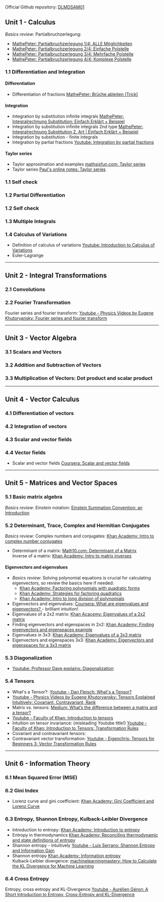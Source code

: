 Official Github repository: [DLMDSAM01](https://github.com/iubh/DLMDSAM01)  


## Unit 1 - Calculus  
*Basics review*: Partialbruchzerlegung:  
- [MathePeter: Partialbruchzerlegung 1/4: ALLE Möglichkeiten](https://www.youtube.com/watch?v=Kd_757z-g-k) 
- [MathePeter: Partialbruchzerlegung 2/4: Einfache Polstelle](https://www.youtube.com/watch?v=ljQQIYmw2aw)  
- [MathePeter: Partialbruchzerlegung 3/4: Mehrfache Polstelle](https://www.youtube.com/watch?v=9ZT6W8n38Y0)  
- [MathePeter: Partialbruchzerlegung 4/4: Komplexe Polstelle](https://www.youtube.com/watch?v=AxC602PvHq0)  


### 1.1 Differentiation and Integration  
#### Differentiation  
- Differentiation of fractions [MathePeter: Brüche ableiten (Trick)](https://www.youtube.com/watch?v=xMfS-VNV-Q4)  

#### Integration
- Integration by substitution infinite integrals [MathePeter: Integralrechnung Substitution: Einfach Erklärt + Beispiel](https://www.youtube.com/watch?v=rKGlE4av4-c) 
- Integration by substitution infinite integrals 2nd type [MathePeter: Integralrechnung Substitution 2. Art | Einfach Erklärt + Beispiel](https://www.youtube.com/watch?v=vtyaO162fa4)  
- Integration by substitution - finite integrals []()  
- Integration by partial fractions [Youtube: Integration by partial fractions](https://www.youtube.com/watch?v=r5MIraVUVUA)  

#### Taylor series  
- Taylor approximation and examples [mathsisfun.com: Taylor series ](https://www.mathsisfun.com/algebra/taylor-series.html)  
- Taylor series [Paul's online notes: Taylor series](https://tutorial.math.lamar.edu/classes/calcii/taylorseries.aspx)  
### 1.1 Self check  
### 1.2 Partial Differentiation  
### 1.2 Self check  
### 1.3 Multiple Integrals  
### 1.4 Calculus of Variations 
- Definition of calculus of variations [Youtube: Introduction to Calculus of Variations](https://www.youtube.com/watch?v=6HeQc7CSkZs)  
- Euler-Lagrange []()    

---  
## Unit 2 - Integral Transformations  
### 2.1 Convolutions  
### 2.2 Fourier Transformation  
Fourier series and fourier transform: [Youtube - Physics Videos by Eugene Khutoryansky: Fourier series and fourier transform](https://www.youtube.com/watch?v=r18Gi8lSkfM)  

---  
## Unit 3 - Vector Algebra  
### 3.1 Scalars and Vectors  
### 3.2 Addition and Subtraction of Vectors  
### 3.3 Multiplication of Vectors: Dot product and scalar product  
---  
## Unit 4 - Vector Calculus  
### 4.1 Differentiation of vectors  
### 4.2 Integration of vectors  
### 4.3 Scalar and vector fields  
### 4.4 Vector fields  
- Scalar and vector fields [Coursera: Scalar and vector fields](https://coursera.org/share/57c7ce8f5218b72b4abd71abcc15d77c)  

---  
## Unit 5 - Matrices and Vector Spaces  
### 5.1 Basic matrix algebra  
*Basics review*: Einstein notation: [Einstein Summation Convention: an Introduction](https://www.youtube.com/watch?v=CLrTj7D2fLM&list=PLdgVBOaXkb9D6zw47gsrtE5XqLeRPh27_&index=3)  
### 5.2 Determinant, Trace, Complex and Hermitian Conjugates 
*Basics review*: Complex numbers and conjugates: [Khan Academy: Intro to complex number conjugates](https://www.khanacademy.org/math/precalculus/x9e81a4f98389efdf:complex/x9e81a4f98389efdf:complex-div/v/complex-conjugates)  
- Determinant of a matrix: [Math10.com: Determinant of a Matrix](https://www.math10.com/en/algebra/matrices/determinant.html)  
Inverse of a matrix: [Khan Academy: Intro to matrix inverses](https://www.khanacademy.org/math/algebra-home/alg-matrices/alg-intro-to-matrix-inverses/v/inverse-matrix-part-1)  
#### Eigenvectors and eigenvalues 
- *Basics review*: Solving polynomial equations is crucial for calculating eigenvectors, so review the basics here if needed:  
    - [Khan Academy: Factoring polynomials with quadratic forms](https://www.khanacademy.org/math/algebra-home/alg-polynomials#alg-factoring-polynomials-quadratic-forms)  
    - [Khan Academy: Strategies for factoring quadratics](https://www.khanacademy.org/math/algebra-home/alg-polynomials/factoring-quadratics-strategy-alg/v/strategy-in-factoring-quadratics-2)  
    - [Khan Academy: Intro to long division of polynomials](https://www.khanacademy.org/math/algebra-home/alg-polynomials/alg-long-division-of-polynomials/v/polynomial-division?modal=1)
- Eigenvectors and eigenvalues: [Coursera: What are eigenvalues and eigenvectors?
](https://coursera.org/share/53493e87625a503aa7c8192bcd2d621e) - brilliant intuition!
- Eigenvalues of a 2x2 matrix: [Khan Acacemy: Eigenvalues of a 2x2 matrix](https://www.khanacademy.org/math/linear-algebra/alternate-bases/eigen-everything/v/linear-algebra-example-solving-for-the-eigenvalues-of-a-2x2-matrix)  
- Finding eigenvectors and eigenspaces in 2x2: [Khan Academy: Finding eigenvectors and eigenspaces example](https://www.khanacademy.org/math/linear-algebra/alternate-bases/eigen-everything/v/linear-algebra-finding-eigenvectors-and-eigenspaces-example)  
- Eigenvalues in 3x3: [Khan Academy: Eigenvalues of a 3x3 matrix](https://www.khanacademy.org/math/linear-algebra/alternate-bases/eigen-everything/v/linear-algebra-eigenvalues-of-a-3x3-matrix)  
- Eigenvectors and eigenspaces 3x3: [Khan Academy: Eigenvectors and eigenspaces for a 3x3 matrix](https://www.khanacademy.org/math/linear-algebra/alternate-bases/eigen-everything/v/linear-algebra-eigenvectors-and-eigenspaces-for-a-3x3-matrix)  


    
### 5.3 Diagonalization 
- [Youtube: Professor Dave explains: Diagonalization](https://www.youtube.com/watch?v=WTLl03D4TNA)  

### 5.4 Tensors  
- What's a Tensor?: [Youtube - Dan Fleisch: What's a Tensor?](https://www.youtube.com/watch?v=f5liqUk0ZTw) 
- [Youtube - Physics Videos by Eugene Khutoryansky: Tensors Explained Intuitively: Covariant, Contravariant, Rank](https://www.youtube.com/watch?v=CliW7kSxxWU)   
- Matrix vs. tensors: [Medium: What’s the difference between a matrix and a tensor?](https://medium.com/@quantumsteinke/whats-the-difference-between-a-matrix-and-a-tensor-4505fbdc576c#)  
- [Youtube - Faculty of Khan: Introduction to tensors](https://www.youtube.com/watch?v=uaQeXi4E7gA&list=PLdgVBOaXkb9D6zw47gsrtE5XqLeRPh27_)  
- Intuition on tensor invariance: (misleading Youtube title!) [Youtube - Faculty of Khan: Introduction to Tensors: Transformation Rules](https://www.youtube.com/watch?v=j6DazQDbEhQ&list=PLdgVBOaXkb9D6zw47gsrtE5XqLeRPh27_&index=2)  
- Covariant and contravariant tensors: []()  
- Contravariant vector transformation: [Youtube - Eigenchris: Tensors for Beginners 3: Vector Transformation Rules](https://www.youtube.com/watch?v=A1h_eucHFW4&list=PLJHszsWbB6hrkmmq57lX8BV-o-YIOFsiG&index=6)  


---  
## Unit 6 - Information Theory  
### 6.1 Mean Squared Error (MSE)  
### 6.2 Gini Index  
- Lorenz curve and gini coefficient: [Khan Academy: Gini Coefficient and Lorenz Curve](https://www.khanacademy.org/economics-finance-domain/ap-microeconomics/ap-consumer-producer-surplus/inequality/v/gini-coefficient-and-lorenz-curve)  

### 6.3 Entropy, Shannon Entropy, Kulback-Leibler Divergence  
- Introduction to entropy: [Khan Academy: Introduction to entropy](https://www.khanacademy.org/science/ap-chemistry/thermodynamics-ap/entropy-tutorial-ap/v/introduction-to-entropy)  
- Entropy in thermodynamics [Khan Academy: Reconciling thermodynamic and state definitions of entropy](https://www.khanacademy.org/science/ap-chemistry/thermodynamics-ap/entropy-tutorial-ap/v/reconciling-thermodynamic-and-state-definitions-of-entropy)  
- Shannon entropy - intuitively [Youtube - Luis Serrano: Shannon Entropy and Information Gain](https://www.youtube.com/watch?v=9r7FIXEAGvs)  
- Shannon entropy [Khan Academy: Information entropy](https://www.khanacademy.org/computing/computer-science/informationtheory/moderninfotheory/v/information-entropy)  
Kulback-Leibler divergence: [machinelearningmastery: How to Calculate the KL Divergence for Machine Learning](https://machinelearningmastery.com/divergence-between-probability-distributions/)  


### 6.4 Cross Entropy  
Entropy, cross entropy and KL-Divergence [Youtube - Aurélien Géron: A Short Introduction to Entropy, Cross-Entropy and KL-Divergence](https://www.youtube.com/watch?v=ErfnhcEV1O8)  
